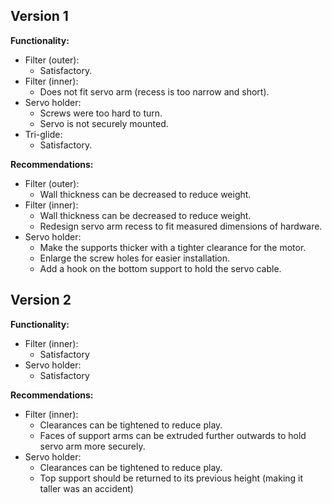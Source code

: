 ## Version 1

**Functionality:**
- Filter (outer):
    - Satisfactory.
- Filter (inner):
    - Does not fit servo arm (recess is too narrow and short).
- Servo holder:
    - Screws were too hard to turn.
    - Servo is not securely mounted.
- Tri-glide:
    - Satisfactory.

**Recommendations:**
- Filter (outer):
    - Wall thickness can be decreased to reduce weight.
- Filter (inner):
    - Wall thickness can be decreased to reduce weight. 
    - Redesign servo arm recess to fit measured dimensions of hardware.
- Servo holder:
    - Make the supports thicker with a tighter clearance for the motor.
    - Enlarge the screw holes for easier installation.
    - Add a hook on the bottom support to hold the servo cable.

## Version 2

**Functionality:**
- Filter (inner):
    - Satisfactory
- Servo holder:
    - Satisfactory

**Recommendations:**
- Filter (inner):
    - Clearances can be tightened to reduce play.
    - Faces of support arms can be extruded further outwards to hold servo arm more securely.
- Servo holder:
    - Clearances can be tightened to reduce play.
    - Top support should be returned to its previous height (making it taller was an accident)